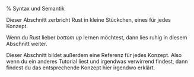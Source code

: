 % Syntax und Semantik

Dieser Abschnitt zerbricht Rust in kleine Stückchen,
eines für jedes Konzept.

Wenn du Rust lieber *bottom up* lernen möchtest,
dann lies ruhig in diesem Abschnitt weiter.

Dieser Abschnitt bildet außerdem eine Referenz für jedes Konzept.
Also wenn du ein anderes Tutorial liest und irgendwas verwirrend findest,
dann findest du das entsprechende Konzept hier irgendwo erklärt.
